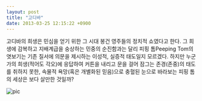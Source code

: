 ```yaml
---
layout: post
title: "고디바"
date: 2013-03-25 12:15:22 +0900
---
```


고디바의 희생은 민심을 얻기 위한 그 시대 봉건 영주들의 정치적 쇼였다고 한다. 그
희생에 감복하고 지배계급을 숭상하는 민중의 순진함과는 달리 피핑 톰Peeping Tom의
엿보기는 기존 질서에 의문을 제시하는 이성적, 실증적 태도일지 모르겠다. 하지만
누군가의 희생(적어도 각오)에 응답하여 커튼을 내리고 문을 걸어 잠그는
존경(존중)의 태도를 취하지 못한, 속물적 욕망(혹은 개별화된 믿음)으로 충혈된
눈으로 바라보는 피핑 톰의 세상은 보다 살만한 것일까?

![pic](https://upload.wikimedia.org/wikipedia/commons/7/74/Lady_Godiva_by_John_Collier.jpg)
